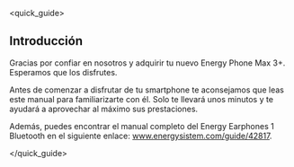 <quick_guide>

## Introducción

Gracias por confiar en nosotros y adquirir tu nuevo  Energy Phone Max 3+. Esperamos que los disfrutes.

Antes de comenzar a disfrutar de tu smartphone te aconsejamos que leas este manual para familiarizarte con él. Solo te llevará unos minutos y te ayudará a aprovechar al máximo sus prestaciones.

Además, puedes encontrar el manual completo del Energy Earphones 1 Bluetooth en el siguiente enlace: www.energysistem.com/guide/42817.


</quick_guide>
